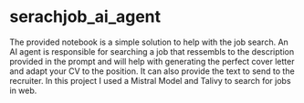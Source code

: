 # serachjob_ai_agent
The provided notebook is a simple solution to help with the job search. An AI agent is responsible for searching a job that ressembls to the description provided in the prompt and will help with generating the perfect cover letter and adapt your CV to the position. It can also provide the text to send to the recruiter. In this project I used a Mistral Model and Talivy to search for jobs in web.
